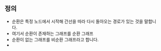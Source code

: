 

## 정의
- 순환은 특정 노드에서 시작해 간선을 따라 다시 돌아오는 경로가 있는 것을 말합니다.
- 여기서 순환이 존재하는 그래프를 순환 그래프
- 순환이 없는 그래프를 비순환 그래프라고 합니다.
- 